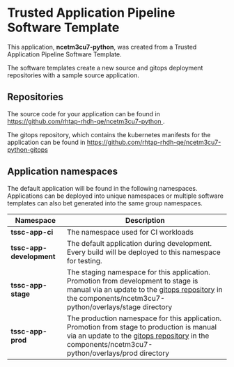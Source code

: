 # Trusted Application Pipeline Software Template

This application, **ncetm3cu7-python**, was created from a Trusted Application Pipeline Software Template.

The software templates create a new source and gitops deployment repositories with a sample source application. 

## Repositories

The source code for your application can be found in [https://github.com/rhtap-rhdh-qe/ncetm3cu7-python ](https://github.com/rhtap-rhdh-qe/ncetm3cu7-python ).
 
The gitops repository, which contains the kubernetes manifests for the application can be found in 
[https://github.com/rhtap-rhdh-qe/ncetm3cu7-python-gitops ](https://github.com/rhtap-rhdh-qe/ncetm3cu7-python-gitops ) 

## Application namespaces 

The default application will be found in the following namespaces. Applications can be deployed into unique namespaces or multiple software templates can also bet generated into the same group namespaces.  

|  Namespace   |  Description   |  
| -------- | -------- |
| **tssc-app-ci** | The namespace used for CI workloads |
| **tssc-app-development** | The default application during development. Every build will be deployed to this namespace for testing. |
| **tssc-app-stage** | The staging namespace for this application. Promotion from development to stage is manual via an update to the [gitops repository](https://github.com/rhtap-rhdh-qe/ncetm3cu7-python-gitops ) in the components/ncetm3cu7-python/overlays/stage directory |
| **tssc-app-prod** | The production namespace for this application. Promotion from stage to production is manual via an update to the [gitops repository](https://github.com/rhtap-rhdh-qe/ncetm3cu7-python-gitops ) in the components/ncetm3cu7-python/overlays/prod directory |